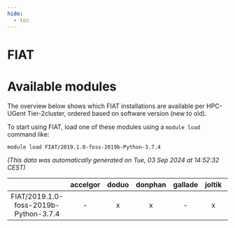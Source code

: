 ```yaml
---
hide:
  - toc
---
```


FIAT
====

# Available modules


The overview below shows which FIAT installations are available per HPC-UGent Tier-2cluster, ordered based on software version (new to old).

To start using FIAT, load one of these modules using a `module load` command like:

```shell
module load FIAT/2019.1.0-foss-2019b-Python-3.7.4
```

*(This data was automatically generated on Tue, 03 Sep 2024 at 14:52:32 CEST)*  

| |accelgor|doduo|donphan|gallade|joltik|shinx|skitty|
| :---: | :---: | :---: | :---: | :---: | :---: | :---: | :---: |
|FIAT/2019.1.0-foss-2019b-Python-3.7.4|-|x|x|-|x|-|x|
